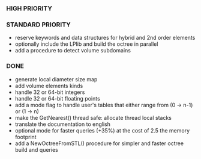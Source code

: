 ### HIGH PRIORITY

### STANDARD PRIORITY
- reserve keywords and data structures for hybrid and 2nd order elements
- optionally include the LPlib and build the octree in parallel
- add a procedure to detect volume subdomains

### DONE
- generate local diameter size map
- add volume elements kinds
- handle 32 or 64-bit integers
- handle 32 or 64-bit floating points
- add a mode flag to handle user's tables that either range from (0 -> n-1) or (1 -> n)
- make the GetNearest() thread safe: allocate thread local stacks
- translate the documentation to english
- optional mode for faster queries (+35%) at the cost of 2.5 the memory footprint
- add a NewOctreeFromSTL() procedure for simpler and faster octree build and queries
